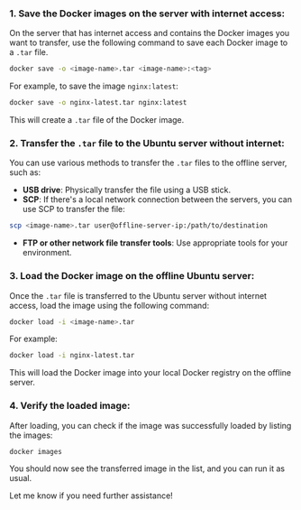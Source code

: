 ### 1. Save the Docker images on the server with internet access:
On the server that has internet access and contains the Docker images you want to transfer, use the following command to save each Docker image to a `.tar` file.

```bash
docker save -o <image-name>.tar <image-name>:<tag>
```

For example, to save the image `nginx:latest`:

```bash
docker save -o nginx-latest.tar nginx:latest
```

This will create a `.tar` file of the Docker image.

### 2. Transfer the `.tar` file to the Ubuntu server without internet:
You can use various methods to transfer the `.tar` files to the offline server, such as:
- **USB drive**: Physically transfer the file using a USB stick.
- **SCP**: If there's a local network connection between the servers, you can use SCP to transfer the file:

```bash
scp <image-name>.tar user@offline-server-ip:/path/to/destination
```

- **FTP or other network file transfer tools**: Use appropriate tools for your environment.

### 3. Load the Docker image on the offline Ubuntu server:
Once the `.tar` file is transferred to the Ubuntu server without internet access, load the image using the following command:

```bash
docker load -i <image-name>.tar
```

For example:

```bash
docker load -i nginx-latest.tar
```

This will load the Docker image into your local Docker registry on the offline server.

### 4. Verify the loaded image:
After loading, you can check if the image was successfully loaded by listing the images:

```bash
docker images
```

You should now see the transferred image in the list, and you can run it as usual.

Let me know if you need further assistance!